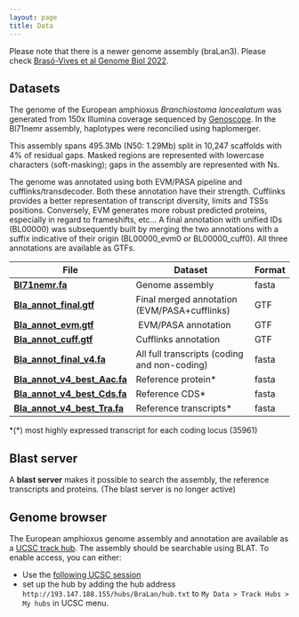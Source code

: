 ```yaml
---
layout: page
title: Data
---
```


Please note that there is a newer genome assembly (braLan3). Please check [Brasó-Vives et al Genome Biol 2022](https://pubmed.ncbi.nlm.nih.gov/36401278/).

## Datasets

The genome of the European amphioxus *Branchiostoma lancealatum* was generated from 150x Illumina coverage sequenced by [Genoscope](http://www.genoscope.cns.fr). In the Bl71nemr assembly, haplotypes were reconcilied using haplomerger.

This assembly spans 495.3Mb (N50: 1.29Mb) split in 10,247 scaffolds with 4% of residual gaps. Masked regions are represented with lowercase characters (soft-masking); gaps in the assembly are represented with Ns.

The genome was annotated using both EVM/PASA pipeline and cufflinks/transdecoder. Both these annotation have their strength. Cufflinks provides a better representation of transcript diversity, limits and TSSs positions. Conversely, EVM generates more robust predicted proteins, especially in regard to frameshifts, etc... A final annotation with unified IDs (BL00000) was subsequently built by merging the two annotations with a suffix indicative of their origin (BL00000_evm0 or BL00000_cuff0). All three annotations are available as GTFs.

|File   |Dataset   | Format |
|---|---|---|
| **[Bl71nemr.fa](https://www.dropbox.com/s/r9s9wd3osyf6zud/Bl71nemr.fa.gz?dl=1)**  | Genome assembly  | fasta |
| **[Bla_annot_final.gtf](https://www.dropbox.com/s/d4fqnoa8gdix3pa/Bla_annot_final.gtf.gz?dl=1)** | Final merged annotation (EVM/PASA+cufflinks)  | GTF |
| **[Bla_annot_evm.gtf](https://www.dropbox.com/s/d4fqnoa8gdix3pa/Bla_annot_final.gtf.gz?dl=1)**| EVM/PASA annotation | GTF |
| **[Bla_annot_cuff.gtf](https://www.dropbox.com/s/ow1v90mfflk070b/Bla_annot_cuff.gtf.gz?dl=1)** | Cufflinks annotation | GTF |
| **[Bla_annot_final_v4.fa](https://www.dropbox.com/s/3an2j8vd7ljwm47/Bla_annot_final_v4.fa.gz?dl=1)** | All full transcripts (coding and non-coding) | fasta |
| **[Bla_annot_v4_best_Aac.fa](https://www.dropbox.com/s/8853oz3c977nxdn/Bla_annot_v4_best_Aac.fa.gz?dl=1)**| Reference protein*  | fasta |
| **[Bla_annot_v4_best_Cds.fa](https://www.dropbox.com/s/tkzkuo4gq25v11g/Bla_annot_v4_best_Cds.fa.gz?dl=1)**| Reference CDS*  | fasta |
| **[Bla_annot_v4_best_Tra.fa](https://www.dropbox.com/s/6by9yx915jyba7a/Bla_annot_v4_best_Tra.fa.gz?dl=1)**| Reference transcripts*  | fasta |

*(\*) most highly expressed transcript for each coding locus (35961)

## Blast server

A **blast server** makes it possible to search the assembly, the reference transcripts and proteins. (The blast server is no longer active)

## Genome browser

The European amphioxus genome assembly and annotation are available as a [UCSC track hub](https://genome.ucsc.edu/goldenPath/help/hgTrackHubHelp.html). The assembly should be searchable using BLAT. To enable access, you can either:

- Use the [following UCSC session](https://genome-asia.ucsc.edu/cgi-bin/hgTracks?hgS_doOtherUser=submit&hgS_otherUserName=fmarletaz&hgS_otherUserSessionName=hub_78274_BraLan2)
- set up the hub by adding the hub address `http://193.147.188.155/hubs/BraLan/hub.txt` to `My Data > Track Hubs > My hubs` in UCSC menu.

